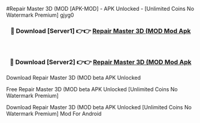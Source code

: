 #Repair Master 3D (MOD [APK-MOD] - APK Unlocked - [Unlimited Coins No Watermark Premium] gjyg0



<div align="center">

<h3>🔴 Download [Server1] 👉👉 <a href="https://momento.my/?title=Repair_Master_3D_(MOD">Repair Master 3D (MOD Mod Apk</a></h3><br>

<h3>🔴 Download [Server2] 👉👉 <a href="https://momento.my/?title=Repair_Master_3D_(MOD">Repair Master 3D (MOD Mod Apk</a></h3>
</div>



Download Repair Master 3D (MOD beta APK Unlocked

Free Repair Master 3D (MOD beta APK Unlocked [Unlimited Coins No Watermark Premium]

Download Repair Master 3D (MOD beta APK Unlocked [Unlimited Coins No Watermark Premium] Mod For Android
